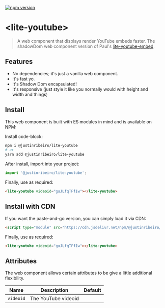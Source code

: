 [![npm version](https://badge.fury.io/js/%40justinribeiro%2Flite-youtube.svg)](https://badge.fury.io/js/%40justinribeiro%2Flite-youtube)

# \<lite-youtube\>

> A web component that displays render YouTube embeds faster. The shadowDom web component version of Paul's [lite-youtube-embed](https://github.com/paulirish/lite-youtube-embed).

## Features

* No dependencies; it's just a vanilla web component.
* It's fast yo.
* It's Shadow Dom encapsulated!
* It's responsive (just style it like you normally would with height and width and things)

## Install

This web component is built with ES modules in mind and is
available on NPM:

Install code-block:

```sh
npm i @justinribeiro/lite-youtube
# or
yarn add @justinribeiro/lite-youtube
```

After install, import into your project:

```js
import '@justinribeiro/lite-youtube';
```

Finally, use as required:

```html
<lite-youtube videoid="guJLfqTFfIw"></lite-youtube>
```

## Install with CDN

If you want the paste-and-go version, you can simply load it via CDN:

```html
<script type="module" src="https://cdn.jsdelivr.net/npm/@justinribeiro/lite-youtube@0.1.1/lite-youtube.js">
```

Finally, use as required:

```html
<lite-youtube videoid="guJLfqTFfIw"></lite-youtube>
```

## Attributes

The web component allows certain attributes to be give a little additional
flexibility.

 | Name | Description | Default |
 | --- | --- | --- |
 | `videoid` | The YouTube videoid | ` ` |
